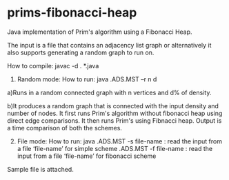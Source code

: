 prims-fibonacci-heap
====================

Java implementation of Prim's algorithm using a Fibonacci Heap.

The input is a file that contains an adjacency list graph or alternatively it also supports generating a random graph to run on.

How to compile: javac -d . *.java


1. Random mode: 
How to run: java .ADS.MST –r n d 

a)Runs in a random connected graph with n vertices and d% of density. 
 
b)It produces a random graph that is connected with the input density and number of nodes.
It first runs Prim's algorithm without fibonacci heap using direct edge comparisons. 
It then runs Prim's using Fibnacci heap. Output is a time comparison of both the schemes.

2. File mode:
How to run: java .ADS.MST -s file-name : read the input from a file ‘file-name’ for simple scheme
                 .ADS.MST -f file-name : read the input from a file ‘file-name’ for fibonacci scheme
                 
Sample file is attached.

